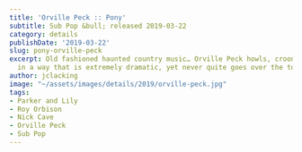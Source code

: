 ```yaml
---
title: 'Orville Peck :: Pony'
subtitle: Sub Pop &bull; released 2019-03-22
category: details
publishDate: '2019-03-22'
slug: pony-orville-peck
excerpt: Old fashioned haunted country music… Orville Peck howls, croons, and yodels
  in a way that is extremely dramatic, yet never quite goes over the top.
author: jclacking
image: "~/assets/images/details/2019/orville-peck.jpg"
tags:
- Parker and Lily
- Roy Orbison
- Nick Cave
- Orville Peck
- Sub Pop
---
```


